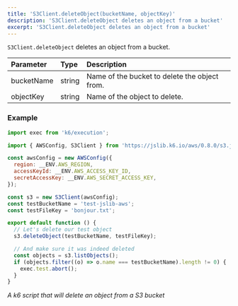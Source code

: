 ```yaml
---
title: 'S3Client.deleteObject(bucketName, objectKey)'
description: 'S3Client.deleteObject deletes an object from a bucket'
excerpt: 'S3Client.deleteObject deletes an object from a bucket'
---
```


`S3Client.deleteObject` deletes an object from a bucket.

| Parameter  | Type                  | Description                                  |
| :--------- | :-------------------- | :------------------------------------------- |
| bucketName | string                | Name of the bucket to delete the object from.|
| objectKey  | string                | Name of the object to delete.                |

### Example

<CodeGroup labels={[]}>

```javascript
import exec from 'k6/execution';

import { AWSConfig, S3Client } from 'https://jslib.k6.io/aws/0.8.0/s3.js';

const awsConfig = new AWSConfig({
  region: __ENV.AWS_REGION,
  accessKeyId: __ENV.AWS_ACCESS_KEY_ID,
  secretAccessKey: __ENV.AWS_SECRET_ACCESS_KEY,
});

const s3 = new S3Client(awsConfig);
const testBucketName = 'test-jslib-aws';
const testFileKey = 'bonjour.txt';

export default function () {
  // Let's delete our test object
  s3.deleteObject(testBucketName, testFileKey);

  // And make sure it was indeed deleted
  const objects = s3.listObjects();
  if (objects.filter((o) => o.name === testBucketName).length != 0) {
    exec.test.abort();
  }
}
```

_A k6 script that will delete an object from a S3 bucket_

</CodeGroup>